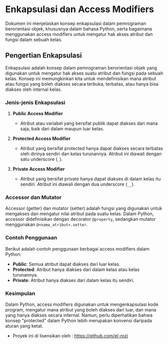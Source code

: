 
# Enkapsulasi dan Access Modifiers

Dokumen ini menjelaskan konsep enkapsulasi dalam pemrograman berorientasi objek, khususnya dalam bahasa Python, serta bagaimana menggunakan access modifiers untuk mengatur hak akses atribut dan fungsi dalam sebuah kelas.

## Pengertian Enkapsulasi

Enkapsulasi adalah konsep dalam pemrograman berorientasi objek yang digunakan untuk mengatur hak akses suatu atribut dan fungsi pada sebuah kelas. Konsep ini memungkinkan kita untuk mendefinisikan mana atribut atau fungsi yang boleh diakses secara terbuka, terbatas, atau hanya bisa diakses oleh internal kelas.

### Jenis-jenis Enkapsulasi

1. **Public Access Modifier**
   - Atribut atau variabel yang bersifat publik dapat diakses dari mana saja, baik dari dalam maupun luar kelas.

2. **Protected Access Modifier**
   - Atribut yang bersifat protected hanya dapat diakses secara terbatas oleh dirinya sendiri dan kelas turunannya. Atribut ini diawali dengan satu underscore (`_`).

3. **Private Access Modifier**
   - Atribut yang bersifat private hanya dapat diakses di dalam kelas itu sendiri. Atribut ini diawali dengan dua underscore (`__`).

### Accessor dan Mutator

Accessor (getter) dan mutator (setter) adalah fungsi yang digunakan untuk mengakses dan mengatur nilai atribut pada suatu kelas. Dalam Python, accessor didefinisikan dengan decorator `@property`, sedangkan mutator menggunakan `@<nama_atribut>.setter`.

### Contoh Penggunaan

Berikut adalah contoh penggunaan berbagai access modifiers dalam Python:

- **Public**: Semua atribut dapat diakses dari luar kelas.
- **Protected**: Atribut hanya diakses dari dalam kelas atau kelas turunannya.
- **Private**: Atribut hanya diakses dari dalam kelas itu sendiri.

### Kesimpulan

Dalam Python, access modifiers digunakan untuk mengenkapsulasi kode program, mengatur mana atribut yang boleh diakses dari luar, dan mana yang hanya diakses secara internal. Namun, perlu diperhatikan bahwa konsep "protected" dalam Python lebih merupakan konvensi daripada aturan yang ketat.


- Proyek ini di lisensikan oleh : https://github.com/el-rozi

